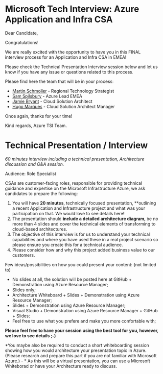 # Microsoft Tech Interview: Azure Application and Infra CSA

Dear Candidate,

Congratulations!

We are really excited with the opportunity to have you in this FINAL interview process for an Application and Infra CSA in EMEA!

Please check the Technical Presentation Interview session below and let us know if you have any issue or questions related to this process.

Please find here the team that will be in your process:
* [Martin Schmoller](https://www.linkedin.com/in/martin-schm%C3%B6llerl-3b89592/) - Regional Technology Strategist 
* [Sam Spilsbury](https://www.linkedin.com/in/sam-spilsbury-0515b853/) - Azure Lead EMEA
* [Jamie Bryant](https://www.linkedin.com/in/jamiebryantmcse/) - Cloud Solution Architect
* [Hugo Marques](https://www.linkedin.com/in/hugomarques/) - Cloud Solution Architect Manager

Once again, thanks for your time!

Kind regards,
Azure TSI Team.


# Technical Presentation / Interview

*60 minutes interview including a technical presentation, Architecture discussion and Q&A session.*

Audience: Role Specialist

CSAs are customer-facing roles, responsible for providing technical guidance and expertise on the Microsoft Infrastructure Azure, we ask candidates to prepare the following:

1. You will have **20 minutes**, technically focused presentation, **outlining a recent Application and Infrastructure project and what was your participation on that. We would love to see details here!
2. The presentation should **include a detailed architecture diagram**, be no more than 4 slides and cover the technical elements of transforming to cloud-based architectures.
3. The objective of this interview is for us to understand your technical capabilities and where you have used these in a real project scenario so please ensure you create this for a technical audience.
4. Please consider how and why this project added business value to our customers.

Few ideas/possibilities on how you could present your content: (not limited to)
* No slides at all, the solution will be posted here at GitHub + Demonstration using Azure Resource Manager;
* Slides only;
* Architecture Whiteboard + Slides + Demonstration using Azure Resource Manager;
* Slides  + Demonstration using Azure Resource Manager;
* Visual Studio + Demonstration using Azure Resource Manager + GitHub + Slides;
* Feel free to use what you prefere and make you more confortable with;

**Please feel free to have your session using the best tool for you, however, we love to see details ;-)**

*You maybe also be required to conduct a short whiteboarding session showing how you would architecture your presentation topic in Azure. (Please research and prepare this part if you are not familiar with Microsoft Azure.) - * As this will be a virtual presentation, you can use a Microsoft Whiteborad or have your Architecture ready to discuss.
